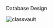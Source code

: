  Database Design

 
![classvault](https://github.com/lokeshsingh3721/ClassVault/assets/71646466/0b2788f9-01e9-4aa0-af0f-2c9718bc3ca6)
